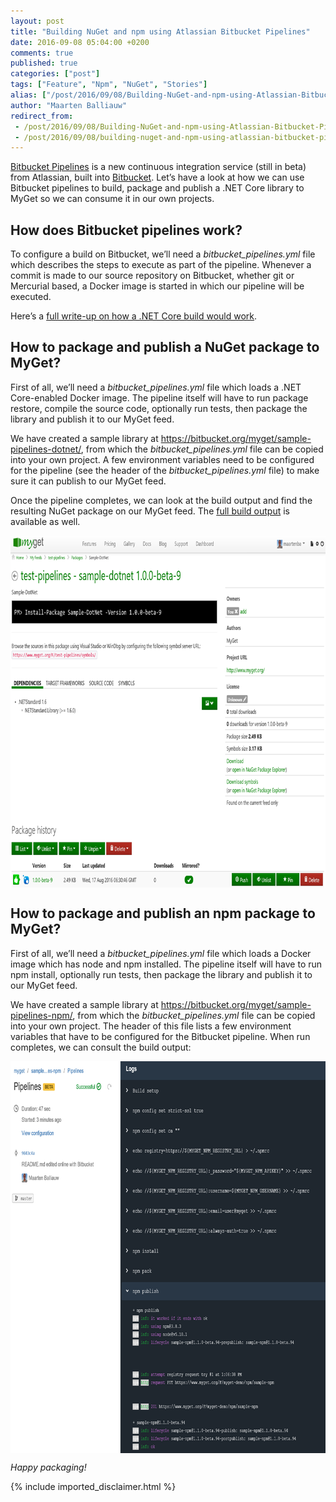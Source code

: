 ```yaml
---
layout: post
title: "Building NuGet and npm using Atlassian Bitbucket Pipelines"
date: 2016-09-08 05:04:00 +0200
comments: true
published: true
categories: ["post"]
tags: ["Feature", "Npm", "NuGet", "Stories"]
alias: ["/post/2016/09/08/Building-NuGet-and-npm-using-Atlassian-Bitbucket-Pipelines.aspx", "/post/2016/09/08/building-nuget-and-npm-using-atlassian-bitbucket-pipelines.aspx"]
author: "Maarten Balliauw"
redirect_from:
 - /post/2016/09/08/Building-NuGet-and-npm-using-Atlassian-Bitbucket-Pipelines.aspx.html
 - /post/2016/09/08/building-nuget-and-npm-using-atlassian-bitbucket-pipelines.aspx.html
---
```


<p><a href="https://bitbucket.org/product/features/pipelines">Bitbucket Pipelines</a> is a new continuous integration service (still in beta) from Atlassian, built into <a href="http://www.bitbucket.org">Bitbucket</a>. Let’s have a look at how we can use Bitbucket pipelines to build, package and publish a .NET Core library to MyGet so we can consume it in our own projects.</p> <h2>How does Bitbucket pipelines work?</h2> <p>To configure a build on Bitbucket, we’ll need a <em>bitbucket_pipelines.yml</em> file which describes the steps to execute as part of the pipeline. Whenever a commit is made to our source repository on Bitbucket, whether git or Mercurial based, a Docker image is started in which our pipeline will be executed.</p> <p>Here’s a <a href="https://blog.maartenballiauw.be/post/2016/08/17/building-nuget-netcore-using-atlassian-bitbucket-pipelines.html">full write-up on how a .NET Core build would work</a>.</p> <h2></h2> <h2>How to package and publish a NuGet package to MyGet?</h2> <p>First of all, we’ll need a <em>bitbucket_pipelines.yml</em> file which loads a .NET Core-enabled Docker image. The pipeline itself will have to run package restore, compile the source code, optionally run tests, then package the library and publish it to our MyGet feed.</p> <p>We have created a sample library at <a href="https://bitbucket.org/myget/sample-pipelines-dotnet/">https://bitbucket.org/myget/sample-pipelines-dotnet/</a>, from which the <em>bitbucket_pipelines.yml</em> file can be copied into your own project. A few environment variables need to be configured for the pipeline (see the header of the <em>bitbucket_pipelines.yml</em> file) to make sure it can publish to our MyGet feed.</p> <p>Once the pipeline completes, we can look at the build output and find the resulting NuGet package on our MyGet feed. The <a href="https://bitbucket.org/myget/sample-pipelines-dotnet/addon/pipelines/home#!/results/%7B01526f99-4dd9-4b92-a091-f033a8c5cc23%7D">full build output</a> is available as well.</p> <p><a href="/images/image_146.png"><img width="800" height="563" title="image" style="border-width: 0px; padding-top: 0px; padding-right: 0px; padding-left: 0px; margin-right: auto; margin-left: auto; float: none; display: block; background-image: none;" alt="image" src="/images/image_thumb_143.png" border="0"></a></p> <h2>How to package and publish an npm package to MyGet?</h2> <p>First of all, we’ll need a <em>bitbucket_pipelines.yml</em> file which loads a Docker image which has node and npm installed. The pipeline itself will have to run npm install, optionally run tests, then package the library and publish it to our MyGet feed.</p> <p>We have created a sample library at <a href="https://bitbucket.org/myget/sample-pipelines-npm/">https://bitbucket.org/myget/sample-pipelines-npm/</a>, from which the <em>bitbucket_pipelines.yml</em> file can be copied into your own project. The header of this file lists a few environment variables that have to be configured for the Bitbucket pipeline. When run completes, we can consult the build output:</p> <p><a href="/images/image_144.png"><img width="800" height="627" title="Publishing npm from BitBucket" style="border-width: 0px; padding-top: 0px; padding-right: 0px; padding-left: 0px; margin-right: auto; margin-left: auto; float: none; display: block; background-image: none;" alt="Publishing npm from BitBucket" src="/images/image_thumb_141.png" border="0"></a></p> <p><em>Happy packaging!</em></p>

{% include imported_disclaimer.html %}

